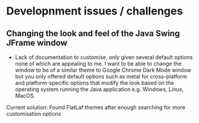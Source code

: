 # Developnment issues / challenges

## Changing the look and feel of the Java Swing JFrame window

- Lack of documentation to customise, only given several default options
  none of which are appealing to me. I want to be able to change the window
  to be of a similar theme to Google Chrome Dark Mode window but you only
  offered default options such as metal for cross-platform and platform-specific
  options that modify the look based on the operating system running the Java
  application e.g. Windows, Linux, MacOS.

Current solution: Found FlatLaf themes after enough searching for more
customisation options
